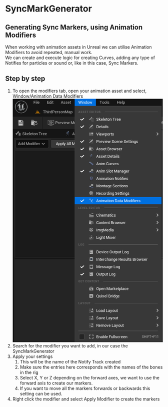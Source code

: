 # SyncMarkGenerator
## Generating Sync Markers, using Animation Modifiers  
When working with animation assets in Unreal we can utilise Animation Modifiers to avoid repeated, manual work.  
We can create and execute logic for creating Curves, adding any type of Notifies for particles or sound or, like in this case, Sync Markers.  

## Step by step  
1. To open the modifiers tab, open your animation asset and select,   
Window/Animation Data Modifiers  
![Optional Text](images/image1.png)  
3. Search for the modifier you want to add, in our case the SyncMarkGenerator
4. Apply your settings  
    1. This will be the name of the Notify Track created  
    2. Make sure the entries here corresponds with the names of the bones in the rig  
    3. Select X, Y or Z depending on the forward axes, we want to use the forward axis to create our markers.  
    4. If you want to move all the markers forwards or backwards this setting can be used.  
5. Right click the modifier and select Apply Modifier to create the markers   	 

